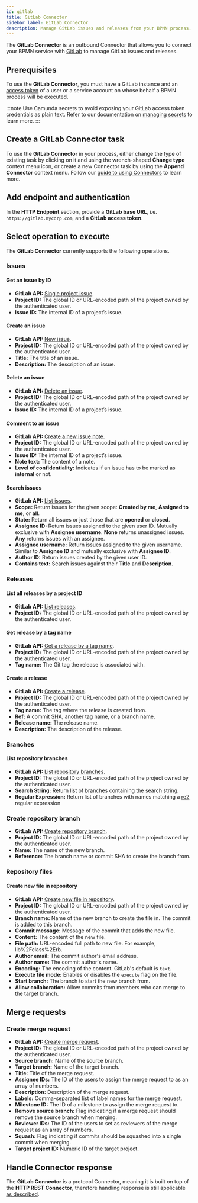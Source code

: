 ```yaml
---
id: gitlab
title: GitLab Connector
sidebar_label: GitLab Connector
description: Manage GitLab issues and releases from your BPMN process. Learn about creating a GitLab Connector task and get started.
---
```


The **GitLab Connector** is an outbound Connector that allows you to connect your BPMN service with [GitLab](https://about.gitlab.com/) to manage GitLab issues and releases.

## Prerequisites

To use the **GitLab Connector**, you must have a GitLab instance and an [access token](https://docs.gitlab.com/ee/user/profile/personal_access_tokens.html) of a user
or a service account on whose behalf a BPMN process will be executed.

:::note
Use Camunda secrets to avoid exposing your GitLab access token credentials as plain text. Refer to our documentation on [managing secrets](/components/console/manage-clusters/manage-secrets.md) to learn more.
:::

## Create a GitLab Connector task

To use the **GitLab Connector** in your process, either change the type of existing task by clicking on it and using the wrench-shaped **Change type** context menu icon, or create a new Connector task by using the **Append Connector** context menu. Follow our [guide to using Connectors](/components/connectors/use-connectors/index.md) to learn more.

## Add endpoint and authentication

In the **HTTP Endpoint** section, provide a **GitLab base URL**, i.e. `https://gitlab.mycorp.com`, and a **GitLab access token**.

## Select operation to execute

The **GitLab Connector** currently supports the following operations.

### Issues

#### Get an issue by ID

- **GitLab API:** [Single project issue](https://docs.gitlab.com/ee/api/issues.html#single-project-issue).
- **Project ID:** The global ID or URL-encoded path of the project owned by the authenticated user.
- **Issue ID:** The internal ID of a project’s issue.

#### Create an issue

- **GitLab API:** [New issue](https://docs.gitlab.com/ee/api/issues.html#new-issue).
- **Project ID:** The global ID or URL-encoded path of the project owned by the authenticated user.
- **Title:** The title of an issue.
- **Description:** The description of an issue.

#### Delete an issue

- **GitLab API:** [Delete an issue](https://docs.gitlab.com/ee/api/issues.html#delete-an-issue).
- **Project ID:** The global ID or URL-encoded path of the project owned by the authenticated user.
- **Issue ID:** The internal ID of a project’s issue.

#### Comment to an issue

- **GitLab API:** [Create a new issue note](https://docs.gitlab.com/ee/api/notes.html#create-new-issue-note).
- **Project ID:** The global ID or URL-encoded path of the project owned by the authenticated user.
- **Issue ID:** The internal ID of a project’s issue.
- **Note text:** The content of a note.
- **Level of confidentiality:** Indicates if an issue has to be marked as **internal** or not.

#### Search issues

- **GitLab API:** [List issues](https://docs.gitlab.com/ee/api/issues.html#list-issues).
- **Scope:** Return issues for the given scope: **Created by me**, **Assigned to me**, or **all**.
- **State:** Return all issues or just those that are **opened** or **closed**.
- **Assignee ID:** Return issues assigned to the given user ID. Mutually exclusive with **Assignee username**. **None** returns unassigned issues. **Any** returns issues with an assignee.
- **Assignee username:** Return issues assigned to the given username. Similar to **Assignee ID** and mutually exclusive with **Assignee ID**.
- **Author ID:** Return issues created by the given user ID.
- **Contains text:** Search issues against their **Title** and **Description**.

### Releases

#### List all releases by a project ID

- **GitLab API:** [List releases](https://docs.gitlab.com/ee/api/releases/#list-releases).
- **Project ID:** The global ID or URL-encoded path of the project owned by the authenticated user.

#### Get release by a tag name

- **GitLab API:** [Get a release by a tag name](https://docs.gitlab.com/ee/api/releases/#get-a-release-by-a-tag-name).
- **Project ID:** The global ID or URL-encoded path of the project owned by the authenticated user.
- **Tag name:** The Git tag the release is associated with.

#### Create a release

- **GitLab API:** [Create a release](https://docs.gitlab.com/ee/api/releases/#create-a-release).
- **Project ID:** The global ID or URL-encoded path of the project owned by the authenticated user.
- **Tag name:** The tag where the release is created from.
- **Ref:** A commit SHA, another tag name, or a branch name.
- **Release name:** The release name.
- **Description:** The description of the release.

### Branches

#### List repository branches

- **GitLab API:** [List repository branches](https://docs.gitlab.com/ee/api/branches.html#list-repository-branches).
- **Project ID:** The global ID or URL-encoded path of the project owned by the authenticated user.
- **Search String:** Return list of branches containing the search string.
- **Regular Expression:** Return list of branches with names matching a [re2](https://github.com/google/re2/wiki/Syntax) regular expression

### Create repository branch

- **GitLab API:** [Create repository branch](https://docs.gitlab.com/ee/api/branches.html#create-repository-branch).
- **Project ID:** The global ID or URL-encoded path of the project owned by the authenticated user.
- **Name:** The name of the new branch.
- **Reference:** The branch name or commit SHA to create the branch from.

### Repository files

#### Create new file in repository

- **GitLab API:** [Create new file in repository](https://docs.gitlab.com/ee/api/repository_files.html#create-new-file-in-repository).
- **Project ID:** The global ID or URL-encoded path of the project owned by the authenticated user.
- **Branch name:** Name of the new branch to create the file in. The commit is added to this branch.
- **Commit message:** Message of the commit that adds the new file.
- **Content:** The content of the new file.
- **File path:** URL-encoded full path to new file. For example, lib%2Fclass%2Erb.
- **Author email:** The commit author's email address.
- **Author name:** The commit author's name.
- **Encoding:** The encoding of the content. GitLab's default is `text`.
- **Execute file mode:** Enables or disables the `execute` flag on the file.
- **Start branch:** The branch to start the new branch from.
- **Allow collaboration:** Allow commits from members who can merge to the target branch.

## Merge requests

### Create merge request

- **GitLab API:** [Create merge request](https://docs.gitlab.com/ee/api/merge_requests.html#create-mr).
- **Project ID:** The global ID or URL-encoded path of the project owned by the authenticated user.
- **Source branch:** Name of the source branch.
- **Target branch:** Name of the target branch.
- **Title:** Title of the merge request.
- **Assignee IDs:** The ID of the users to assign the merge request to as an array of numbers.
- **Description:** Description of the merge request.
- **Labels:** Comma-separated list of label names for the merge request.
- **Milestone ID:** The ID of a milestone to assign the merge request to.
- **Remove source branch:** Flag indicating if a merge request should remove the source branch when merging.
- **Reviewer IDs:** The ID of the users to set as reviewers of the merge request as an array of numbers.
- **Squash:** Flag indicating if commits should be squashed into a single commit when merging.
- **Target project ID:** Numeric ID of the target project.

## Handle Connector response

The **GitLab Connector** is a protocol Connector, meaning it is built on top of the **HTTP REST Connector**, therefore
handling response is still applicable [as described](/components/connectors/protocol/rest.md#response).
